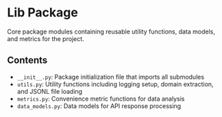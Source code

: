 # Lib Package

Core package modules containing reusable utility functions, data models, and metrics for the project.

## Contents

- `__init__.py`: Package initialization file that imports all submodules
- `utils.py`: Utility functions including logging setup, domain extraction, and JSONL file loading
- `metrics.py`: Convenience metric functions for data analysis
- `data_models.py`: Data models for API response processing
